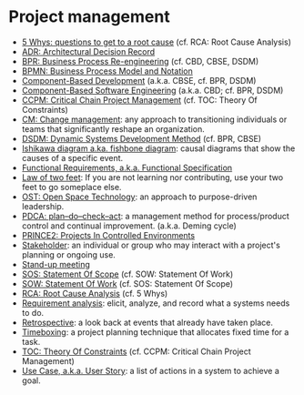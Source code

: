# Project management

* [5 Whys: questions to get to a root cause](https://wikipedia.org/wiki/5_Whys) (cf. RCA: Root Cause Analysis)
* [ADR: Architectural Decision Record](TODO)
* [BPR: Business Process Re-engineering](https://wikipedia.org/wiki/Business_Process_Re-engineering) (cf. CBD, CBSE, DSDM)
* [BPMN: Business Process Model and Notation](https://en.wikipedia.org/wiki/Business_Process_Model_and_Notation)
* [Component-Based Development](https://wikipedia.org/wiki/Component-based_development) (a.k.a. CBSE, cf. BPR, DSDM)
* [Component-Based Software Engineering](https://wikipedia.org/wiki/Component-based_software_engineering) (a.k.a. CBD; cf. BPR, DSDM)
* [CCPM: Critical Chain Project Management](https://wikipedia.org/wiki/Critical_chain_project_management) (cf. TOC: Theory Of Constraints)
* [CM: Change management](https://en.wikipedia.org/wiki/Change_management): any approach to transitioning individuals or teams that significantly reshape an organization.
* [DSDM: Dynamic Systems Development Method](https://wikipedia.org/wiki/Dynamic_systems_development_method) (cf. BPR, CBSE)
* [Ishikawa diagram a.ka. fishbone diagram](https://en.wikipedia.org/wiki/Ishikawa_diagram): causal diagrams that show the causes of a specific event.
* [Functional Requirements, a.k.a. Functional Specification](TODO)
* [Law of two feet](https://en.wikipedia.org/wiki/Open_Space_Technology): If you are not learning nor contributing, use your two feet to go someplace else.
* [OST: Open Space Technology](https://en.wikipedia.org/wiki/Open_Space_Technology): an approach to purpose-driven leadership.
* [PDCA: plan–do–check–act](https://en.wikipedia.org/wiki/PDCA): a management method for process/product control and continual improvement. (a.k.a. Deming cycle)
* [PRINCE2: Projects In Controlled Environments](https://wikipedia.org/wiki/PRINCE2)
* [Stakeholder](https://en.wikipedia.org/wiki/Project_stakeholder): an individual or group who may interact with a project's planning or ongoing use.
* [Stand-up meeting](https://wikipedia.org/wiki/Stand-up_meeting)
* [SOS: Statement Of Scope](TODO) (cf. SOW: Statement Of Work)
* [SOW: Statement Of Work](https://wikipedia.org/wiki/Statement_of_work) (cf. SOS: Statement Of Scope)
* [RCA: Root Cause Analysis](https://wikipedia.org/wiki/Root_cause_analysis) (cf. 5 Whys)
* [Requirement analysis](https://en.wikipedia.org/wiki/Requirements_analysis): elicit, analyze, and record what a systems needs to do.
* [Retrospective](https://en.wikipedia.org/wiki/Retrospective): a look back at events that already have taken place.
* [Timeboxing](https://wikipedia.org/wiki/Timeboxing): a project planning technique that allocates fixed time for a task.
* [TOC: Theory Of Constraints](https://wikipedia.org/wiki/Theory_of_Constraints) (cf. CCPM: Critical Chain Project Management)
* [Use Case, a.k.a. User Story](https://en.wikipedia.org/wiki/Use_case): a list of actions in a system to achieve a goal. 
